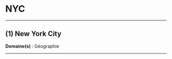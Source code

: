 # NYC

--------------------

## (1) New York City

**Domaine(s)** : Géographie

--------------------